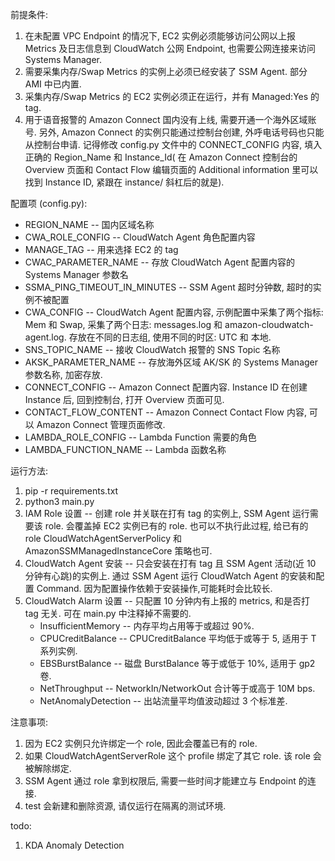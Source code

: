 前提条件:
1. 在未配置 VPC Endpoint 的情况下, EC2 实例必须能够访问公网以上报 Metrics 及日志信息到 CloudWatch 公网 Endpoint, 也需要公网连接来访问 Systems Manager.
2. 需要采集内存/Swap Metrics 的实例上必须已经安装了 SSM Agent. 部分 AMI 中已内置.
3. 采集内存/Swap Metrics 的 EC2 实例必须正在运行，并有 Managed:Yes 的 tag. 
4. 用于语音报警的 Amazon Connect 国内没有上线, 需要开通一个海外区域账号. 另外, Amazon Connect 的实例只能通过控制台创建, 外呼电话号码也只能从控制台申请. 记得修改 config.py 文件中的 CONNECT_CONFIG 内容, 填入正确的 Region_Name 和 Instance_Id( 在 Amazon Connect 控制台的 Overview 页面和 Contact Flow 编辑页面的 Additional information 里可以找到 Instance ID, 紧跟在 instance/ 斜杠后的就是).


配置项 (config.py):
* REGION_NAME -- 国内区域名称
* CWA_ROLE_CONFIG -- CloudWatch Agent 角色配置内容
* MANAGE_TAG -- 用来选择 EC2 的 tag
* CWAC_PARAMETER_NAME -- 存放 CloudWatch Agent 配置内容的 Systems Manager 参数名
* SSMA_PING_TIMEOUT_IN_MINUTES -- SSM Agent 超时分钟数, 超时的实例不被配置
* CWA_CONFIG -- CloudWatch Agent 配置内容, 示例配置中采集了两个指标: Mem 和 Swap, 采集了两个日志: messages.log 和 amazon-cloudwatch-agent.log. 存放在不同的日志组, 使用不同的时区: UTC 和 本地.
* SNS_TOPIC_NAME -- 接收 CloudWatch 报警的 SNS Topic 名称
* AKSK_PARAMETER_NAME -- 存放海外区域 AK/SK 的 Systems Manager 参数名称, 加密存放.
* CONNECT_CONFIG -- Amazon Connect 配置内容. Instance ID 在创建 Instance 后, 回到控制台, 打开 Overview 页面可见.
* CONTACT_FLOW_CONTENT -- Amazon Connect Contact Flow 内容, 可以 Amazon Connect 管理页面修改.
* LAMBDA_ROLE_CONFIG -- Lambda Function 需要的角色
* LAMBDA_FUNCTION_NAME -- Lambda 函数名称


运行方法:
1. pip -r requirements.txt
2. python3 main.py
3. IAM Role 设置 -- 创建 role 并关联在打有 tag 的实例上, SSM Agent 运行需要该 role. 会覆盖掉 EC2 实例已有的 role. 也可以不执行此过程, 给已有的 role CloudWatchAgentServerPolicy 和 AmazonSSMManagedInstanceCore 策略也可.
4. CloudWatch Agent 安装 -- 只会安装在打有 tag 且 SSM Agent 活动(近 10 分钟有心跳)的实例上. 通过 SSM Agent 运行 CloudWatch Agent 的安装和配置 Command. 因为配置操作依赖于安装操作,可能耗时会比较长.
5. CloudWatch Alarm 设置 -- 只配置 10 分钟内有上报的 metrics, 和是否打 tag 无关. 可在 main.py 中注释掉不需要的.
   * InsufficientMemory -- 内存平均占用等于或超过 90%. 
   * CPUCreditBalance --  CPUCreditBalance 平均低于或等于 5, 适用于 T 系列实例.
   * EBSBurstBalance -- 磁盘 BurstBalance 等于或低于 10%, 适用于 gp2 卷.
   * NetThroughput -- NetworkIn/NetworkOut 合计等于或高于 10M bps.
   * NetAnomalyDetection -- 出站流量平均值波动超过 3 个标准差.


注意事项:
1. 因为 EC2 实例只允许绑定一个 role, 因此会覆盖已有的 role.
2. 如果 CloudWatchAgentServerRole 这个 profile 绑定了其它 role. 该 role 会被解除绑定.
3. SSM Agent 通过 role 拿到权限后, 需要一些时间才能建立与 Endpoint 的连接.
4. test 会新建和删除资源, 请仅运行在隔离的测试环境.

todo:
1. KDA Anomaly Detection